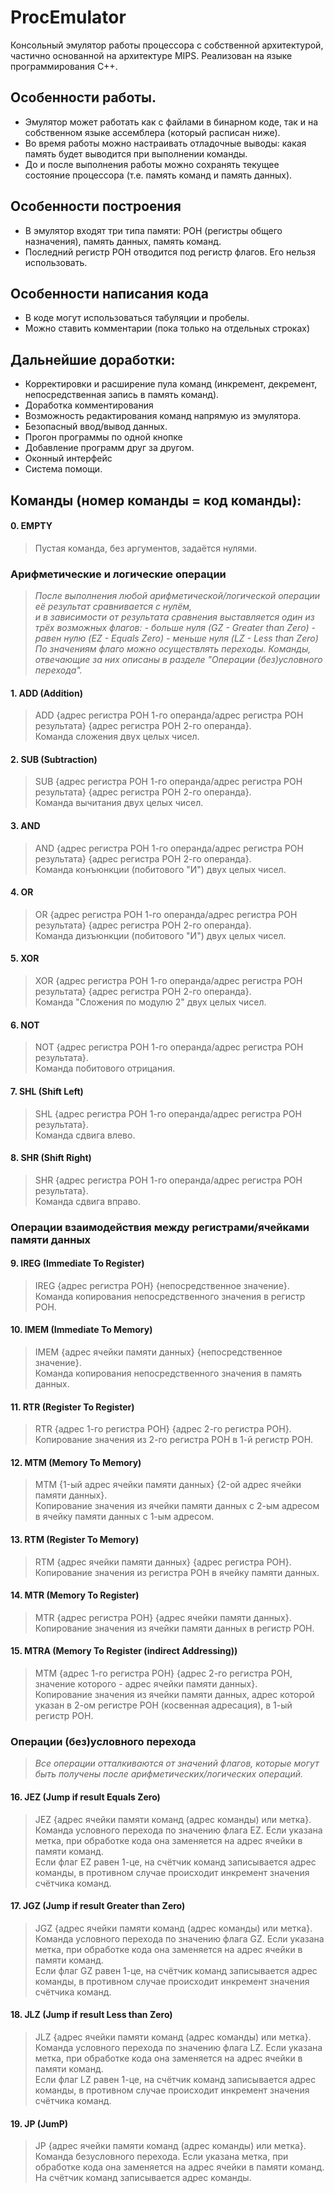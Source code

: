 # ProcEmulator
Консольный эмулятор работы процессора с собственной архитектурой, частично основанной на архитектуре MIPS. Реализован на языке программирования C++.

## Особенности работы.
- Эмулятор может работать как с файлами в бинарном коде, так и на собственном языке ассемблера (который расписан ниже).
- Во время работы можно настраивать отладочные выводы: какая память будет выводится при выполнении команды.
- До и после выполнения работы можно сохранять текущее состояние процессора (т.е. память команд и память данных).

## Особенности построения
- В эмулятор входят три типа памяти: РОН (регистры общего назначения), память данных, память команд. 
- Последний регистр РОН отводится под регистр флагов. Его нельзя использовать.

## Особенности написания кода
- В коде могут использоваться табуляции и пробелы.
- Можно ставить комментарии (пока только на отдельных строках)

## Дальнейшие доработки:
- Корректировки и расширение пула команд (инкремент, декремент, непосредственная запись в память команд).
- Доработка комментирования
- Возможность редактирования команд напрямую из эмулятора.
- Безопасный ввод/вывод данных.
- Прогон программы по одной кнопке
- Добавление программ друг за другом.
- Оконный интерфейс
- Система помощи.

## Команды (номер команды = код команды):

#### 0. EMPTY
> Пустая команда, без аргументов, задаётся нулями.

### Арифметические и логические операции
>_После выполнения любой арифметической/логической операции её результат сравнивается с нулём,_ </br>
_и в зависимости от результата сравнения выставляется один из трёх возможных флагов:_
_- больше нуля (GZ - Greater than Zero)_
_- равен нулю (EZ - Equals Zero)_
_- меньше нуля (LZ - Less than Zero)_
_По значениям флаго можно осуществлять переходы. Команды, отвечающие за них описаны в разделе "Операции (без)условного перехода"._

#### 1. ADD (Addition)
> ADD {адрес регистра РОН 1-го операнда/адрес регистра РОН результата} {адрес регистра РОН 2-го операнда}. </br> 
Команда сложения двух целых чисел.
#### 2. SUB (Subtraction)
> SUB {адрес регистра РОН 1-го операнда/адрес регистра РОН результата} {адрес регистра РОН 2-го операнда}. </br> 
Команда вычитания двух целых чисел.
#### 3. AND 
> AND {адрес регистра РОН 1-го операнда/адрес регистра РОН результата} {адрес регистра РОН 2-го операнда}. </br> 
Команда конъюнкции (побитового "И") двух целых чисел.
#### 4. OR 
> OR {адрес регистра РОН 1-го операнда/адрес регистра РОН результата} {адрес регистра РОН 2-го операнда}. </br> 
Команда дизъюнкции (побитового "И") двух целых чисел.
#### 5. XOR 
> XOR {адрес регистра РОН 1-го операнда/адрес регистра РОН результата} {адрес регистра РОН 2-го операнда}. </br> 
Команда "Сложения по модулю 2" двух целых чисел.
#### 6. NOT
> NOT {адрес регистра РОН 1-го операнда/адрес регистра РОН результата}. </br> 
Команда побитового отрицания.
#### 7. SHL (Shift Left)
> SHL {адрес регистра РОН 1-го операнда/адрес регистра РОН результата}. </br> 
Команда сдвига влево.
#### 8. SHR (Shift Right)
> SHR {адрес регистра РОН 1-го операнда/адрес регистра РОН результата}. </br> 
Команда сдвига вправо.

### Операции взаимодействия между регистрами/ячейками памяти данных
#### 9. IREG (Immediate To Register)
> IREG {адрес регистра РОН} {непосредственное значение}. </br> 
Команда копирования непосредственного значения в регистр РОН.
#### 10. IMEM (Immediate To Memory)
> IMEM {адрес ячейки памяти данных} {непосредственное значение}. </br> 
Команда копирования непосредственного значения в память данных.
#### 11. RTR (Register To Register)
> RTR {адрес 1-го регистра РОН} {адрес 2-го регистра РОН}. </br> 
Копирование значения из 2-го регистра РОН в 1-й регистр РОН.
#### 12. MTM (Memory To Memory)
> MTM {1-ый адрес ячейки памяти данных} {2-ой адрес ячейки памяти данных}. </br> 
Копирование значения из ячейки памяти данных с 2-ым адресом в ячейку памяти данных с 1-ым адресом.
#### 13. RTM (Register To Memory)
> RTM {адрес ячейки памяти данных} {адрес регистра РОН}. </br> 
Копирование значения из регистра РОН в ячейку памяти данных.
#### 14. MTR (Memory To Register)
> MTR {адрес регистра РОН} {адрес ячейки памяти данных}. </br> 
Копирование значения из ячейки памяти данных в регистр РОН.
#### 15. MTRA (Memory To Register (indirect Addressing))
> MTM {адрес 1-го регистра РОН} {адрес 2-го регистра РОН, значение которого - адрес ячейки памяти данных}. </br> 
Копирование значения из ячейки памяти данных, адрес которой указан в 2-ом регистре РОН (косвенная адресация), в 1-ый регистр РОН.

### Операции (без)условного перехода 
>_Все операции отталкиваются от значений флагов, которые могут быть получены после арифметических/логических операций._

#### 16. JEZ (Jump if result Equals Zero)
> JEZ {адрес ячейки памяти команд (адрес команды) или метка}. </br> 
Команда условного перехода по значению флага EZ. Если указана метка, при обработке кода она заменяется на адрес ячейки в памяти команд. </br> 
Если флаг EZ равен 1-це, на счётчик команд записывается адрес команды, в противном случае происходит инкремент значения счётчика команд.
#### 17. JGZ (Jump if result Greater than Zero)
> JGZ {адрес ячейки памяти команд (адрес команды) или метка}. </br> 
Команда условного перехода по значению флага GZ. Если указана метка, при обработке кода она заменяется на адрес ячейки в памяти команд. </br>
Если флаг GZ равен 1-це, на счётчик команд записывается адрес команды, в противном случае происходит инкремент значения счётчика команд.
#### 18. JLZ (Jump if result Less than Zero)
> JLZ {адрес ячейки памяти команд (адрес команды) или метка}. </br> 
Команда условного перехода по значению флага LZ. Если указана метка, при обработке кода она заменяется на адрес ячейки в памяти команд. </br>
Если флаг LZ равен 1-це, на счётчик команд записывается адрес команды, в противном случае происходит инкремент значения счётчика команд.
#### 19. JP (JumP)
> JP {адрес ячейки памяти команд (адрес команды) или метка}. </br> 
Команда безусловного перехода. Если указана метка, при обработке кода она заменяется на адрес ячейки в памяти команд.
На счётчик команд записывается адрес команды.
